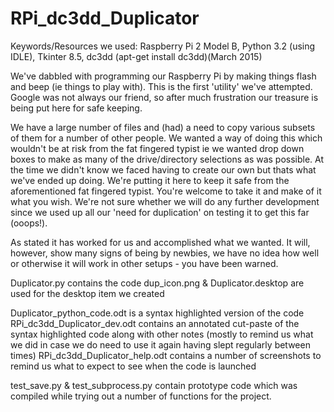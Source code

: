 # RPi_dc3dd_Duplicator
Keywords/Resources we used: Raspberry Pi 2 Model B, Python 3.2 (using IDLE), Tkinter 8.5, dc3dd (apt-get install dc3dd)(March 2015)

We've dabbled with programming our Raspberry Pi by making things flash and beep (ie things to play with).  This is the first 'utility' we've attempted.  Google was not always our friend, so after much frustration our treasure is being put here for safe keeping.

We have a large number of files and (had) a need to copy various subsets of them for a number of other people.  We wanted a way of doing this which wouldn't be at risk from the fat fingered typist ie we wanted drop down boxes to make as many of the drive/directory selections as was possible.  At the time we didn't know we faced having to create our own but thats what we've ended up doing.  We're putting it here to keep it safe from the aforementioned fat fingered typist.  You're welcome to take it and make of it what you wish.  We're not sure whether we will do any further development since we used up all our 'need for duplication' on testing it to get this far (ooops!).

As stated it has worked for us and accomplished what we wanted.  It will, however, show many signs of being by newbies, we have no idea how well or otherwise it will work in other setups - you have been warned.

Duplicator.py contains the code
dup_icon.png & Duplicator.desktop are used for the desktop item we created

Duplicator_python_code.odt is a syntax highlighted version of the code
RPi_dc3dd_Duplicator_dev.odt contains an annotated cut-paste of the syntax highlighted code along with other notes (mostly to remind us what we did in case we do need to use it again having slept regularly between times)
RPi_dc3dd_Duplicator_help.odt contains a number of screenshots to remind us what to expect to see when the code is launched

test_save.py & test_subprocess.py contain prototype code which was compiled while trying out a number of functions for the project.

